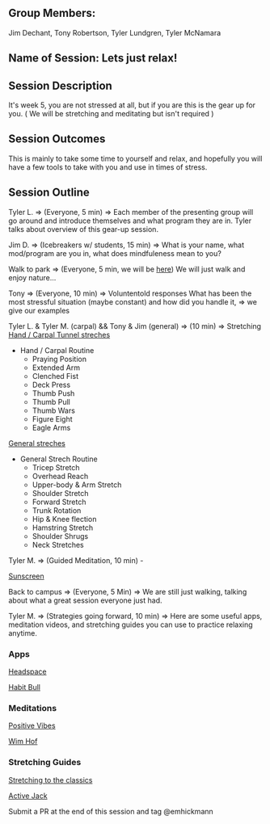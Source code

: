 ## Group Members:
Jim Dechant, Tony Robertson, Tyler Lundgren, Tyler McNamara


## Name of Session: Lets just relax!

## Session Description 

 It's week 5, you are not stressed at all, but if you are this is the gear up for you. ( We will be stretching and meditating but isn't required )

## Session Outcomes 

This is mainly to take some time to yourself and relax, and hopefully you will have a few tools to take with you and use in times of stress. 

## Session Outline 

Tyler L. => (Everyone, 5 min) => Each member of the presenting group will go around and introduce themselves and what program they are in. Tyler talks about overview of this gear-up session.

Jim D. => (Icebreakers w/ students, 15 min) => What is your name, what mod/program are you in, what does mindfuleness mean to you?

Walk to park => (Everyone, 5 min, we will be [here](https://www.google.com/maps/dir//1272e+18th+St,+Denver,+CO+80202/@39.7508744,-104.9954928,185m/data=!3m1!1e3!4m9!4m8!1m0!1m5!1m1!1s0x876c78db0f1f53b1:0x7e701df19d4a86b9!2m2!1d-104.9948399!2d39.7505415!3e0)) We will just walk and enjoy nature...

Tony => (Everyone, 10 min) => Voluntentold responses
What has been the most stressful situation (maybe constant) and how did you handle it, => we give our examples

Tyler L. & Tyler M. (carpal) && Tony & Jim (general) => (10 min) => Stretching
[Hand / Carpal Tunnel streches](https://www.healthline.com/health/chronic-pain/wrist-and-hand-stretches#from-our-expert)
  * Hand / Carpal Routine
    * Praying Position
    * Extended Arm
    * Clenched Fist
    * Deck Press
    * Thumb Push
    * Thumb Pull
    * Thumb Wars
    * Figure Eight
    * Eagle Arms

[General streches](https://www.healthline.com/health/deskercise)
  * General Strech Routine
    * Tricep Stretch
    * Overhead Reach
    * Upper-body & Arm Stretch
    * Shoulder Stretch
    * Forward Stretch
    * Trunk Rotation
    * Hip & Knee flection
    * Hamstring Stretch
    * Shoulder Shrugs
    * Neck Stretches

Tyler M. => (Guided Meditation, 10 min) - 

  [Sunscreen](https://www.youtube.com/watch?v=sTJ7AzBIJoI)

Back to campus => (Everyone, 5 Min) => We are still just walking, talking about what a great session everyone just had.

Tyler M. => (Strategies going forward, 10 min) => Here are some useful apps, meditation videos, and stretching guides you can use to practice relaxing anytime.

### Apps
  [Headspace](https://www.headspace.com/)

  [Habit Bull](http://www.habitbull.com/)

### Meditations
  [Positive Vibes](https://www.youtube.com/watch?v=KCgVHFk3-lM)

  [Wim Hof](https://www.youtube.com/watch?v=LU6Oi80n5J4)

### Stretching Guides
  [Stretching to the classics](https://www.youtube.com/watch?v=m8YU6IzPlJ0)

  [Active Jack](https://youtu.be/7JqaF4oAuOY?t=31s)


Submit a PR at the end of this session and tag @emhickmann
